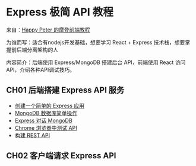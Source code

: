 # Express 极简 API 教程

来自：[Happy Peter 的摩登前端教程](http://haoqicat.com/react-express-api)

为谁而写：适合有nodejs开发基础，想要学习 React + Express 技术栈，想要掌握前后端分离架构的人

内容简介：后端使用 Express/MongoDB 搭建后台 API，前端使用 React 访问API，介绍各种API调试技巧。

## CH01 后端搭建 Express API 服务

- [创建一个简单的 Express 应用](http://haoqicat.com/react-express-api/1-basic-express)
- [MongoDB 数据库简单操作](http://haoqicat.com/react-express-api/2-mongodb)
- [Express 对话 MongoDB](http://haoqicat.com/react-express-api/3-mongoose)
- [Chrome 浏览器中测试 API](http://haoqicat.com/react-express-api/4-api)
- [构建 REST API](http://haoqicat.com/react-express-api/5-rest-api)

## CH02 客户端请求 Express API

